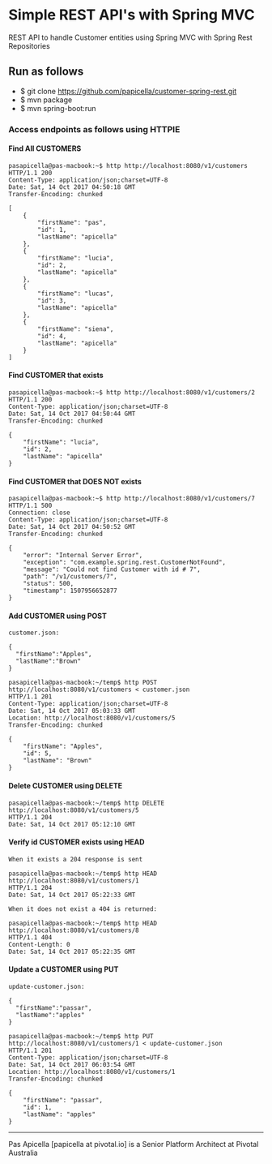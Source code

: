 # Simple REST API's with Spring MVC

REST API to handle Customer entities using Spring MVC with Spring Rest Repositories

## Run as follows

- $ git clone https://github.com/papicella/customer-spring-rest.git
- $ mvn package
- $ mvn spring-boot:run

### Access endpoints as follows using HTTPIE 

#### Find All CUSTOMERS

```
pasapicella@pas-macbook:~$ http http://localhost:8080/v1/customers
HTTP/1.1 200
Content-Type: application/json;charset=UTF-8
Date: Sat, 14 Oct 2017 04:50:18 GMT
Transfer-Encoding: chunked

[
    {
        "firstName": "pas",
        "id": 1,
        "lastName": "apicella"
    },
    {
        "firstName": "lucia",
        "id": 2,
        "lastName": "apicella"
    },
    {
        "firstName": "lucas",
        "id": 3,
        "lastName": "apicella"
    },
    {
        "firstName": "siena",
        "id": 4,
        "lastName": "apicella"
    }
]
```

#### Find CUSTOMER that exists

```
pasapicella@pas-macbook:~$ http http://localhost:8080/v1/customers/2
HTTP/1.1 200
Content-Type: application/json;charset=UTF-8
Date: Sat, 14 Oct 2017 04:50:44 GMT
Transfer-Encoding: chunked

{
    "firstName": "lucia",
    "id": 2,
    "lastName": "apicella"
}
```

#### Find CUSTOMER that DOES NOT exists

```
pasapicella@pas-macbook:~$ http http://localhost:8080/v1/customers/7
HTTP/1.1 500
Connection: close
Content-Type: application/json;charset=UTF-8
Date: Sat, 14 Oct 2017 04:50:52 GMT
Transfer-Encoding: chunked

{
    "error": "Internal Server Error",
    "exception": "com.example.spring.rest.CustomerNotFound",
    "message": "Could not find Customer with id # 7",
    "path": "/v1/customers/7",
    "status": 500,
    "timestamp": 1507956652877
}
```

#### Add CUSTOMER using POST

```
customer.json:

{
  "firstName":"Apples",
  "lastName":"Brown"
}

pasapicella@pas-macbook:~/temp$ http POST http://localhost:8080/v1/customers < customer.json
HTTP/1.1 201
Content-Type: application/json;charset=UTF-8
Date: Sat, 14 Oct 2017 05:03:33 GMT
Location: http://localhost:8080/v1/customers/5
Transfer-Encoding: chunked

{
    "firstName": "Apples",
    "id": 5,
    "lastName": "Brown"
}
```

#### Delete CUSTOMER using DELETE

```
pasapicella@pas-macbook:~/temp$ http DELETE http://localhost:8080/v1/customers/5
HTTP/1.1 204
Date: Sat, 14 Oct 2017 05:12:10 GMT
````

#### Verify id CUSTOMER exists using HEAD

```
When it exists a 204 response is sent

pasapicella@pas-macbook:~/temp$ http HEAD http://localhost:8080/v1/customers/1
HTTP/1.1 204
Date: Sat, 14 Oct 2017 05:22:33 GMT

When it does not exist a 404 is returned:

pasapicella@pas-macbook:~/temp$ http HEAD http://localhost:8080/v1/customers/8
HTTP/1.1 404
Content-Length: 0
Date: Sat, 14 Oct 2017 05:22:35 GMT
```

#### Update a CUSTOMER using PUT

```
update-customer.json:

{
  "firstName":"passar",
  "lastName":"apples"
}

pasapicella@pas-macbook:~/temp$ http PUT http://localhost:8080/v1/customers/1 < update-customer.json
HTTP/1.1 201
Content-Type: application/json;charset=UTF-8
Date: Sat, 14 Oct 2017 06:03:54 GMT
Location: http://localhost:8080/v1/customers/1
Transfer-Encoding: chunked

{
    "firstName": "passar",
    "id": 1,
    "lastName": "apples"
}
```

<hr />
Pas Apicella [papicella at pivotal.io] is a Senior Platform Architect at Pivotal Australia 